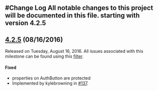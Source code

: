 #Change Log
All notable changes to this project will be documented in this file. starting with version 4.2.5
---


## [4.2.5](https://github.com/Acquia/waterwheel-swift/releases/tag/4.2.5) (08/16/2016)
Released on Tuesday, August 16, 2016. All issues associated with this milestone can be found using this [filter](https://github.com/Acquia/waterwheel-swift/issues?q=milestone%3A4.2.5+is%3Aclosed).

#### Fixed
* properties on AuthButton are protected
 * Implemented by kylebrowning in [#137](https://github.com/acquia/waterwheel-swift/issues/137).
